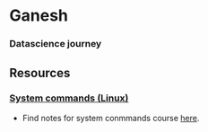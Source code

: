 # Ganesh
### Datascience journey

## Resources
### [System commands (Linux)](/resources/system_commands/directory.md)
  - Find notes for system conmmands course [here](/resources/system_commands/directory.md).
